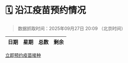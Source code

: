 # 🗓️ 沿江疫苗预约情况

> 数据抓取时间：2025年09月27日 20:09 （北京时间）

| 日期 | 星期 | 总数 | 剩余 |
|------|------|------|------|


<div class="button-container">
<a class="btn" href="http://yfzweb.ishequ.net/#/login" target="_blank">立即预约疫苗接种</a>
</div>
